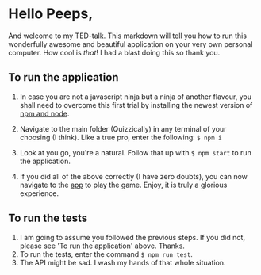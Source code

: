 # Hello Peeps,

And welcome to my TED-talk. This markdown will tell you how to run this wonderfully awesome and beautiful application on your very own personal computer. How cool is _that_! I had a blast doing this so thank you.

## To run the application

1. In case you are not a javascript ninja but a ninja of another flavour, you shall need to overcome this first trial by installing the newest version of [npm and node](https://nodejs.org/en/).

2. Navigate to the main folder (Quizzically) in any terminal of your choosing (I think). Like a true pro, enter the following: `$ npm i`
3. Look at you go, you're a natural. Follow that up with `$ npm start` to run the application.
4. If you did all of the above correctly (I have zero doubts), you can now navigate to the [app](http://localhost:3000/) to play the game. Enjoy, it is truly a glorious experience.

## To run the tests

1. I am going to assume you followed the previous steps. If you did not, please see 'To run the application' above. Thanks.
2. To run the tests, enter the command `$ npm run test`.
3. The API might be sad. I wash my hands of that whole situation.
